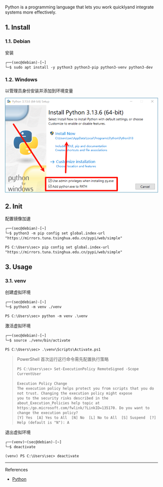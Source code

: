 Python is a programming language that lets you work quicklyand integrate systems more effectively.

## 1. Install

### 1.1. Debian

安装

```
┌──(sec@debian)-[~]
└─$ sudo apt install -y python3 python3-pip python3-venv python3-dev
```

### 1.2. Windows

以管理员身份安装并添加到环境变量

![以管理员身份安装并添加到环境变量](./../../../../image/python/%E4%BB%A5%E7%AE%A1%E7%90%86%E5%91%98%E8%BA%AB%E4%BB%BD%E5%AE%89%E8%A3%85%E5%B9%B6%E6%B7%BB%E5%8A%A0%E5%88%B0%E7%8E%AF%E5%A2%83%E5%8F%98%E9%87%8F.png)

## 2. Init

配置镜像加速

```
┌──(sec@debian)-[~]
└─$ python3 -m pip config set global.index-url "https://mirrors.tuna.tsinghua.edu.cn/pypi/web/simple"
```

```
PS C:\Users\sec> pip config set global.index-url "https://mirrors.tuna.tsinghua.edu.cn/pypi/web/simple"
```

## 3. Usage

### 3.1. venv

创建虚拟环境

```
┌──(sec@debian)-[~]
└─$ python3 -m venv ./venv
```

```
PS C:\Users\sec> python -m venv .\venv
```

激活虚拟环境

```
┌──(sec@debian)-[~]
└─$ source ./venv/bin/activate
```

```
PS C:\Users\sec> .\venv\Scripts\Activate.ps1
```

> PowerShell 首次运行这行命令需先配置执行策略
>
> ```
> PS C:\Users\sec> Set-ExecutionPolicy RemoteSigned -Scope CurrentUser
> 
> Execution Policy Change
> The execution policy helps protect you from scripts that you do not trust. Changing the execution policy might expose
> you to the security risks described in the about_Execution_Policies help topic at
> https:/go.microsoft.com/fwlink/?LinkID=135170. Do you want to change the execution policy?
> [Y] Yes  [A] Yes to All  [N] No  [L] No to All  [S] Suspend  [?] Help (default is "N"): A
> ```

退出虚拟环境

```
┌──(venv)─(sec@debian)-[~]
└─$ deactivate
```

```
(venv) PS C:\Users\sec> deactivate
```

---

References

- [Python](https://www.python.org/)

